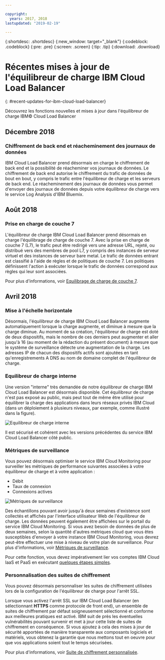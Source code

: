 ```yaml
---

copyright:
  years: 2017, 2018
lastupdated: "2019-02-19"

---
```


{:shortdesc: .shortdesc}
{:new_window: target="_blank"}
{:codeblock: .codeblock}
{:pre: .pre}
{:screen: .screen}
{:tip: .tip}
{:download: .download}


# Récentes mises à jour de l'équilibreur de charge IBM Cloud Load Balancer
{: #recent-updates-for-ibm-cloud-load-balancer}

Découvrez les fonctions nouvelles et mises à jour dans l'équilibreur de charge IBM© Cloud Load Balancer

## Décembre 2018
### Chiffrement de back end et réacheminement des journaux de données
IBM Cloud Load Balancer prend désormais en charge le chiffrement de back end et la possibilité de réacheminer vos journaux de données. Le chiffrement de back end autorise le chiffrement du trafic de données de bout en bout, y compris le trafic entre l'équilibreur de charge et les serveurs de back end. Le réacheminement des journaux de données vous permet d'envoyer des journaux de données depuis votre équilibreur de charge vers le service Log Analysis d'IBM Bluemix.

## Août 2018
### Prise en charge de couche 7
L'équilibreur de charge IBM Cloud Load Balancer prend désormais en charge l'équilibrage de charge de couche 7. Avec la prise en charge de couche 7 (L7), le trafic peut être redirigé vers une adresse URL, rejeté, ou distribué vers des membres de pool L7, y compris des instances de serveur virtuel et des instances de serveur bare metal. Le trafic de données entrant est classifié à l'aide de règles et de politiques de couche 7. Les politiques définissent l'action à exécuter lorsque le trafic de données correspond aux règles qui leur sont associées.

Pour plus d'informations, voir [Equilibrage de charge de couche 7](/docs/infrastructure/loadbalancer-service?topic=loadbalancer-service-layer-7-load-balancing).

## Avril 2018
### Mise à l'échelle horizontale
Désormais, l'équilibreur de charge IBM Cloud Load Balancer augmente automatiquement lorsque la charge augmente, et diminue à mesure que la charge diminue. Au moment de sa création, l'équilibreur de charge est doté de deux dispositifs, mais le nombre de ces derniers peut augmenter et aller jusqu'à 16 (au moment de la rédaction du présent document) à mesure que le système de surveillance détecte une augmentation de la charge. Les adresses IP de chacun des dispositifs actifs sont ajoutées en tant qu'enregistrements A DNS au nom de domaine complet de l'équilibreur de charge.

### Equilibreur de charge interne
Une version "interne" très demandée de notre équilibreur de charge IBM Cloud Load Balancer est désormais disponible. Cet équilibreur de charge n'est pas exposé au public, mais peut tout de même être utilisé pour équilibrer la charge des applications dans leurs réseaux privés IBM Cloud (dans un déploiement à plusieurs niveaux, par exemple, comme illustré dans la figure).

![Equilibreur de charge interne](./images/InternalLB.png)

Il est sécurisé et cohérent avec les versions précédentes du service IBM Cloud Load Balancer côté public.

### Métriques de surveillance
Vous pouvez désormais optimiser le service IBM Cloud Monitoring pour surveiller les métriques de performance suivantes associées à votre équilibreur de charge et à votre application :

* Débit
* Taux de connexion
* Connexions actives

![Métriques de surveillance](./images/Metrics.png)

Des échantillons pouvant avoir jusqu'à deux semaines d'existence sont collectés et affichés par l'interface utilisateur Web de l'équilibreur de charge. Les données peuvent également être affichées sur le portail du service IBM Cloud Monitoring. Si vous avez besoin de données de plus de deux semaines, selon la quantité d'autres métriques cloud que vous êtes susceptibles d'envoyer à votre instance IBM Cloud Monitoring, vous devrez peut-être effectuer une mise à niveau de votre plan de surveillance. Pour plus d'informations, voir [Métriques de surveillance](/docs/infrastructure/loadbalancer-service?topic=loadbalancer-service-monitoring-metrics-with-ibm-cloud-load-balancer).

Pour cette fonction, vous devez impérativement lier vos comptes IBM Cloud IaaS et PaaS en exécutant [quelques étapes simples](/docs/account?topic=account-unifyingaccounts).

### Personnalisation des suites de chiffrement
Vous pouvez désormais personnaliser les suites de chiffrement utilisées lors de la configuration de l'équilibreur de charge pour l'arrêt SSL.

Lorsque vous activez l'arrêt SSL sur IBM Cloud Load Balancer (en sélectionnant **HTTPS** comme protocole de front end), un ensemble de suites de chiffrement par défaut soigneusement sélectionné et conforme aux meilleures pratiques est activé. IBM suit de près les éventuelles vulnérabilités pouvant survenir et met à jour cette liste de suites de chiffrement en conséquence. Si vous ajoutez à cela des mises à jour de sécurité apportées de manière transparente aux composants logiciels et matériels, vous obtenez la garantie que nous mettons tout en oeuvre pour que vos applications soient tout le temps sécurisées.

Pour plus d'informations, voir [Suite de chiffrement personnalisée](/docs/infrastructure/loadbalancer-service?topic=loadbalancer-service-choosing-a-preferred-cipher-suite-for-your-https-application).
